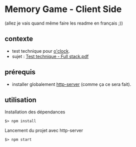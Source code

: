 # Memory Game - Client Side

(allez je vais quand même faire les readme en français ;))

## contexte

- test technique pour [o'clock](https://oclock.io/blog/275/on-a-besoin-de-renforts).
- sujet : [Test technique - Full stack.pdf](../Test&#32;technique&#32;-&#32;Full&#32;stack.pdf)

## prérequis

- installer globalement [http-server](https://www.npmjs.com/package/http-server) (comme ça ce sera fait).

## utilisation

Installation des dépendances
```
$> npm install
```

Lancement du projet avec http-server
```
$> npm start
```
